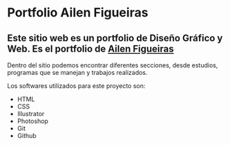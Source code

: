 # Portfolio Ailen Figueiras
## Este sitio web es un portfolio de Diseño Gráfico y Web. Es el portfolio de [Ailen Figueiras](http://https://ailenfigueiras7.github.io/ailen-39385/ "Ailen Figueiras")
Dentro del sitio podemos encontrar diferentes secciones, desde estudios, programas que se manejan y trabajos realizados. 

Los softwares utilizados para este proyecto son:
- HTML
- CSS
- Illustrator
- Photoshop
- Git
- Github